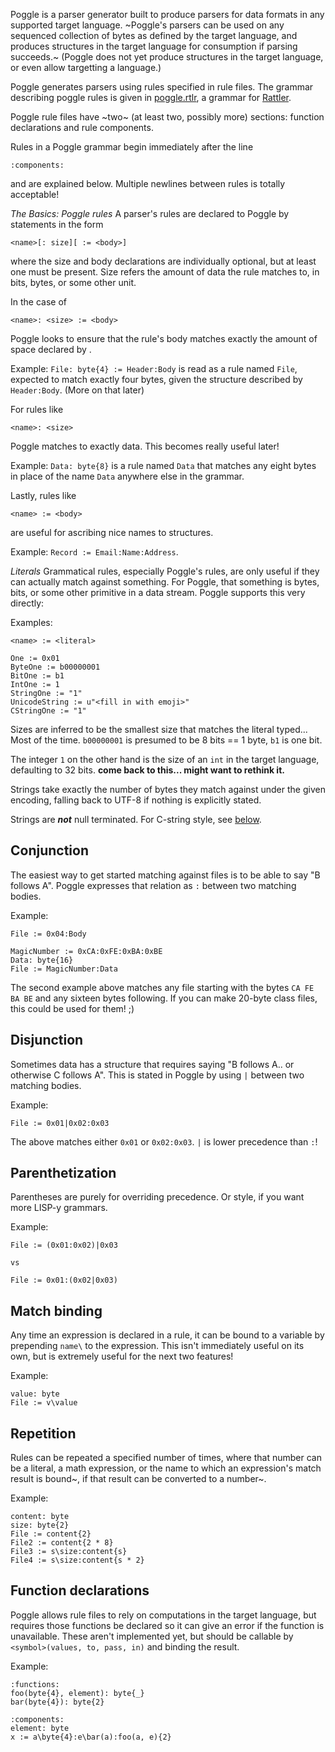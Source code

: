 Poggle is a parser generator built to produce parsers for data formats in any supported target language. ~Poggle's parsers can be used on any sequenced collection of bytes as defined by the target language, and produces structures in the target language for consumption if parsing succeeds.~ (Poggle does not yet produce structures in the target language, or even allow targetting a language.)

Poggle generates parsers using rules specified in rule files. The grammar describing poggle rules is given in [poggle.rtlr](poggle.rtlr), a grammar for [Rattler](https://github.com/jarhart/rattler).

Poggle rule files have ~two~ (at least two, possibly more) sections: function declarations and rule components.

Rules in a Poggle grammar begin immediately after the line
```
:components:
```
and are explained below. Multiple newlines between rules is totally acceptable!

*The Basics: Poggle rules*
A parser's rules are declared to Poggle by statements in the form
```
<name>[: size][ := <body>]
```
where the size and body declarations are individually optional, but at least one must be present. Size refers the amount of data the rule matches to, in bits, bytes, or some other unit.

In the case of
```
<name>: <size> := <body>
```
Poggle looks to ensure that the rule's body matches exactly the amount of space declared by <size>.

Example: `File: byte{4} := Header:Body` is read as a rule named `File`, expected to match exactly four bytes, given the structure described by `Header:Body`. (More on that later)

For rules like
```
<name>: <size>
```
Poggle matches to exactly <size> data. This becomes really useful later!

Example: `Data: byte{8}` is a rule named `Data` that matches any eight bytes in place of the name `Data` anywhere else in the grammar.

Lastly, rules like
```
<name> := <body>
```
are useful for ascribing nice names to structures.

Example: `Record := Email:Name:Address`.

*Literals*
Grammatical rules, especially Poggle's rules, are only useful if they can actually match against something. For Poggle, that something is bytes, bits, or some other primitive in a data stream. Poggle supports this very directly:

Examples:
```
<name> := <literal>

One := 0x01
ByteOne := b00000001
BitOne := b1
IntOne := 1
StringOne := "1"
UnicodeString := u"<fill in with emoji>"
CStringOne := "1"
```

Sizes are inferred to be the smallest size that matches the literal typed... Most of the time. `b00000001` is presumed to be 8 bits == 1 byte, `b1` is one bit.

The integer `1` on the other hand is the size of an `int` in the target language, defaulting to 32 bits. **come back to this... might want to rethink it.**

Strings take exactly the number of bytes they match against under the given encoding, falling back to UTF-8 if nothing is explicitly stated.

Strings are ***not*** null terminated. For C-string style, see [below](conjunction).

## Conjunction
The easiest way to get started matching against files is to be able to say "B follows A". Poggle expresses that relation as `:` between two matching bodies.

Example:
```
File := 0x04:Body

MagicNumber := 0xCA:0xFE:0xBA:0xBE
Data: byte{16}
File := MagicNumber:Data
```

The second example above matches any file starting with the bytes `CA FE BA BE` and any sixteen bytes following. If you can make 20-byte class files, this could be used for them! ;)

## Disjunction
Sometimes data has a structure that requires saying "B follows A.. or otherwise C follows A". This is stated in Poggle by using `|` between two matching bodies.

Example:
```
File := 0x01|0x02:0x03
```

The above matches either `0x01` or `0x02:0x03`. `|` is lower precedence than `:`!

## Parenthetization
Parentheses are purely for overriding precedence. Or style, if you want more LISP-y grammars.

Example:
```
File := (0x01:0x02)|0x03

vs

File := 0x01:(0x02|0x03)
```

## Match binding
Any time an expression is declared in a rule, it can be bound to a variable by prepending `name\` to the expression. This isn't immediately useful on its own, but is extremely useful for the next two features!

Example:
```
value: byte
File := v\value
```

## Repetition
Rules can be repeated a specified number of times, where that number can be a literal, a math expression, or the name to which an expression's match result is bound~, if that result can be converted to a number~.

Example:
```
content: byte
size: byte{2}
File := content{2}
File2 := content{2 * 8}
File3 := s\size:content{s}
File4 := s\size:content{s * 2}
```

## Function declarations
Poggle allows rule files to rely on computations in the target language, but requires those functions be declared so it can give an error if the function is unavailable.
These aren't implemented yet, but should be callable by `<symbol>(values, to, pass, in)` and binding the result.

Example:
```
:functions:
foo(byte{4}, element): byte{_}
bar(byte{4}): byte{2}

:components:
element: byte
x := a\byte{4}:e\bar(a):foo(a, e){2}
```

